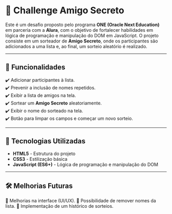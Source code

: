 # 🎉 Challenge Amigo Secreto 

Este é um desafio proposto pelo programa **ONE (Oracle Next Education)** em parceria com a **Alura**, com o objetivo de fortalecer habilidades em lógica de programação e manipulação do DOM em JavaScript. O projeto consiste em um sorteador de **Amigo Secreto**, onde os participantes são adicionados a uma lista e, ao final, um sorteio aleatório é realizado.

---

## 📌 Funcionalidades

✔️ Adicionar participantes à lista.  
✔️ Prevenir a inclusão de nomes repetidos.  
✔️ Exibir a lista de amigos na tela.  
✔️ Sortear um **Amigo Secreto** aleatoriamente.  
✔️ Exibir o nome do sorteado na tela.  
✔️ Botão para limpar os campos e começar um novo sorteio.  

---

## 🚀 Tecnologias Utilizadas

- **HTML5** - Estrutura do projeto  
- **CSS3** - Estilização básica  
- **JavaScript (ES6+)** - Lógica de programação e manipulação do DOM  

---



 ##  🛠 Melhorias Futuras
 
🔹 Melhorias na interface (UI/UX).
🔹 Possibilidade de remover nomes da lista.
🔹 Implementação de um histórico de sorteios.


